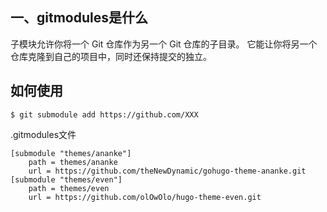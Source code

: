 
## 一、gitmodules是什么
子模块允许你将一个 Git 仓库作为另一个 Git 仓库的子目录。 它能让你将另一个仓库克隆到自己的项目中，同时还保持提交的独立。
## 如何使用
`$ git submodule add https://github.com/XXX`


.gitmodules文件
```
[submodule "themes/ananke"]
	path = themes/ananke
	url = https://github.com/theNewDynamic/gohugo-theme-ananke.git
[submodule "themes/even"]
	path = themes/even
	url = https://github.com/olOwOlo/hugo-theme-even.git
```